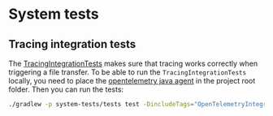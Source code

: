 # System tests

## Tracing integration tests

The [TracingIntegrationTests](./tests/src/test/java/org/eclipse/dataspaceconnector/system/tests/local/FileTransferIntegrationTest.java) makes sure that tracing works correctly when triggering a file transfer.
To be able to run the `TracingIntegrationTests` locally, you need to place the [opentelemetry java agent](https://github.com/open-telemetry/opentelemetry-java-instrumentation/releases/download/v1.12.0/opentelemetry-javaagent.jar) in the project root folder.
Then you can run the tests:
```bash
./gradlew -p system-tests/tests test -DincludeTags="OpenTelemetryIntegrationTest"
```